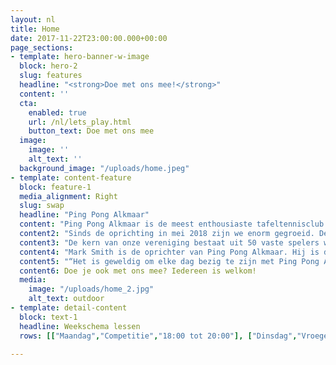 ```yaml
---
layout: nl
title: Home
date: 2017-11-22T23:00:00.000+00:00
page_sections:
- template: hero-banner-w-image
  block: hero-2
  slug: features
  headline: "<strong>Doe met ons mee!</strong>"
  content: ''
  cta:
    enabled: true
    url: /nl/lets_play.html
    button_text: Doe met ons mee 
  image:
    image: ''
    alt_text: ''
  background_image: "/uploads/home.jpeg"
- template: content-feature
  block: feature-1
  media_alignment: Right
  slug: swap
  headline: "Ping Pong Alkmaar"
  content: "Ping Pong Alkmaar is de meest enthousiaste tafeltennisclub van Alkmaar en een ambitieuze sportvereniging waar iedereen welkom is."
  content2: "Sinds de oprichting in mei 2018 zijn we enorm gegroeid. De club heeft verschillende nieuwe initiatieven opgezet en hebben we met onze programma’s waarmee we de wijk ingaan meer dan 6000 mensen in Alkmaar bereikt."
  content3: "De kern van onze vereniging bestaat uit 50 vaste spelers waarvan 30 jongens en meiden tussen de 5 en 16 jaar. Als lid van onze club kun je 5 dagen in de week komen trainingen."
  content4: "Mark Smith is de oprichter van Ping Pong Alkmaar. Hij is de hoofdcoach en jaagt nieuwe ontwikkelingen binnen de vereniging aan. "
  content5: "“Het is geweldig om elke dag bezig te zijn met Ping Pong Alkmaar. We zijn een snel groeiende tafeltennis club met stevige wortels in de lokale gemeenschap. Samen met een pro-actief en ambitieus team bouwen we aan een nieuw soort sportvereniging omdat we geloven in de kracht van sport als verbindende factor en de positief invloed daarvan op het leven van mensen.”"
  content6: Doe je ook met ons mee? Iedereen is welkom!
  media:
    image: "/uploads/home_2.jpg"
    alt_text: outdoor
- template: detail-content
  block: text-1
  headline: Weekschema lessen
  rows: [["Maandag","Competitie","18:00 tot 20:00"], ["Dinsdag","Vroege vogels","07:00 tot 08:00"], ["Woensdag","Speciaal voor meiden","15:00 tot 16:00"], ["", "Jeugd","16:15 tot 17:45"], ["","Community","19:30 tot 21:30"], ["Donderdag","Community","19:30 tot 21:30"], ["Vrijdag","Jeugd spelers","16:15 tot 17:45"], ["", "Mini-Pingpongers","19:30 tot 21:30"]]

---
```

